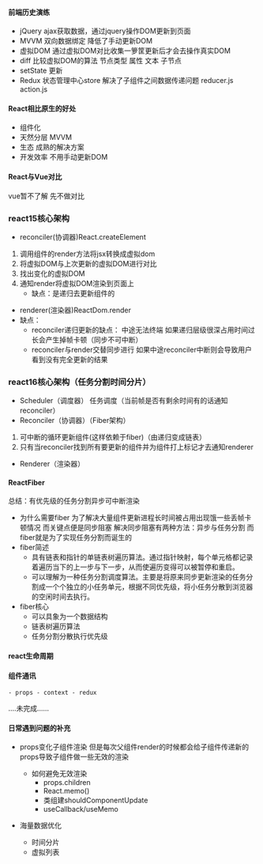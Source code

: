 #### 前端历史演练
- jQuery
    ajax获取数据，通过jquery操作DOM更新到页面
- MVVM
    双向数据绑定 降低了手动更新DOM
- 虚拟DOM
    通过虚拟DOM对比收集一箩筐更新后才会去操作真实DOM
- diff
    比较虚拟DOM的算法 节点类型 属性 文本 子节点
- setState
    更新
- Redux
    状态管理中心store 解决了子组件之间数据传递问题 reducer.js action.js
#### React相比原生的好处
- 组件化
- 天然分层 MVVM
- 生态 成熟的解决方案
- 开发效率 不用手动更新DOM
#### React与Vue对比
vue暂不了解 先不做对比
### react15核心架构
- reconciler(协调器)React.createElement
1. 调用组件的render方法将jsx转换成虚拟dom
2. 将虚拟DOM与上次更新的虚拟DOM进行对比
3. 找出变化的虚拟DOM
4. 通知render将虚拟DOM渲染到页面上
    - 缺点：是递归去更新组件的
- renderer(渲染器)ReactDom.render
- 缺点：
    - reconciler递归更新的缺点：
        中途无法终端 如果递归层级很深占用时间过长会产生掉帧卡顿（同步不可中断）
    - reconciler与render交替同步进行
        如果中途reconciler中断则会导致用户看到没有完全更新的结果
### react16核心架构（任务分割时间分片）
- Scheduler（调度器）
任务调度（当前帧是否有剩余时间有的话通知reconciler）
- Reconciler（协调器）（Fiber架构）
1. 可中断的循环更新组件(这样依赖于fiber)（由递归变成链表）
2. 只有当reconciler找到所有要更新的组件并为组件打上标记才去通知renderer
- Renderer（渲染器）
#### ReactFiber
总结：有优先级的任务分割异步可中断渲染
- 为什么需要fiber
    为了解决大量组件更新进程长时间被占用出现饿一些丢帧卡顿情况
    而关键点便是同步阻塞
    解决同步阻塞有两种方法：异步与任务分割
    而fiber就是为了实现任务分割而诞生的
- fiber简述
    - 具有链表和指针的单链表树遍历算法。通过指针映射，每个单元格都记录着遍历当下的上一步与下一步，从而使遍历变得可以被暂停和重启。
    - 可以理解为一种任务分割调度算法。主要是将原来同步更新渲染的任务分割成一个个独立的小任务单元，根据不同优先级，将小任务分散到浏览器的空闲时间去执行。
- fiber核心
    - 可以具象为一个数据结构
    - 链表树遍历算法
    - 任务分割分散执行优先级
#### react生命周期
#### 组件通讯
    - props - context - redux

....未完成......

#### 日常遇到问题的补充
- props变化子组件渲染 但是每次父组件render的时候都会给子组件传递新的props导致子组件做一些无效的渲染
    - 如何避免无效渲染
        - props.children
        - React.memo()
        - 类组建shouldComponentUpdate
        - useCallback/useMemo

- 海量数据优化
    - 时间分片
    - 虚拟列表